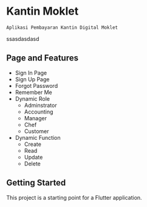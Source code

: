 # Kantin Moklet

```
Aplikasi Pembayaran Kantin Digital Moklet
```
ssasdasdasd
## Page and Features
- Sign In Page
- Sign Up Page
- Forgot Password
- Remember Me
- Dynamic Role
    - Adminstrator
    - Accounting
    - Manager
    - Chef
    - Customer
- Dynamic Function
    - Create
    - Read
    - Update
    - Delete
   
## Getting Started

This project is a starting point for a Flutter application.
